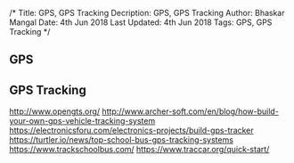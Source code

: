 /*
Title: GPS, GPS Tracking
Decription: GPS, GPS Tracking
Author: Bhaskar Mangal
Date: 4th Jun 2018
Last Updated: 4th Jun 2018
Tags: GPS, GPS Tracking
*/

## GPS

## GPS Tracking
http://www.opengts.org/
http://www.archer-soft.com/en/blog/how-build-your-own-gps-vehicle-tracking-system
https://electronicsforu.com/electronics-projects/build-gps-tracker
https://turtler.io/news/top-school-bus-gps-tracking-systems
https://www.trackschoolbus.com/
https://www.traccar.org/quick-start/